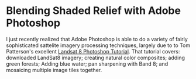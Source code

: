 # Blending Shaded Relief with Adobe Photoshop

I just recently realized that Adobe Photoshop is able to do a variety of fairly sophisticated sattelite imagery processing techniques, largely due to to Tom Patterson's excellent [Landsat 8 Photoshop Tutorial](http://www.shadedrelief.com/landsat8/introduction.html).  That tutorial covers: downloaded LandSat8 imagery; creating natural color composites; adding green forests; Adding blue water; pan sharpening with Band 8; and mosaicing multiple image tiles together.

